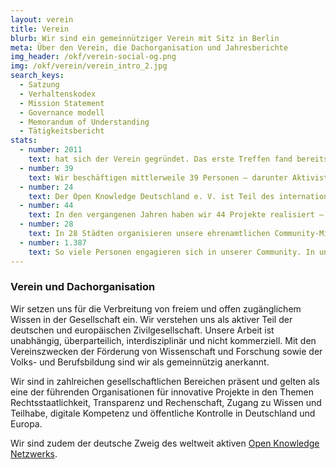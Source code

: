 ```yaml
---
layout: verein
title: Verein
blurb: Wir sind ein gemeinnütziger Verein mit Sitz in Berlin
meta: Über den Verein, die Dachorganisation und Jahresberichte
img_header: /okf/verein-social-og.png
img: /okf/verein/verein_intro_2.jpg
search_keys:
  - Satzung
  - Verhaltenskodex
  - Mission Statement
  - Governance modell
  - Memorandum of Understanding
  - Tätigkeitsbericht
stats:
  - number: 2011
    text: hat sich der Verein gegründet. Das erste Treffen fand bereits 2010 auf der re:publica mit Rufus Pollock, Initiator des internationalen Open Knowledge Netzwerks, statt.
  - number: 39
    text: Wir beschäftigen mittlerweile 39 Personen – darunter Aktivistinnen, Wissenschaftlerinnen, Entwicklerinnen, Policy-Spezialistinnen und Designerinnen.
  - number: 24
    text: Der Open Knowledge Deutschland e. V. ist Teil des internationalen Open Knowledge Netzwerkes. Das Netzwerk umfasst Organisationen aus insgesamt 24 Ländern.
  - number: 44
    text: In den vergangenen Jahren haben wir 44 Projekte realisiert – darunter Kampagnen, Hackathons, Community-Förderungen, Bildungsangebote und eigene Softwarelösungen.
  - number: 28
    text: In 28 Städten organisieren unsere ehrenamtlichen Community-Mitglieder regelmäßige Veranstaltungen – deutschlandweit.
  - number: 1.387
    text: So viele Personen engagieren sich in unserer Community. In unserem Netzwerk findet sich ein vielfältiges Wissen rund um die Themen Open Data, Open Government und Civic Tech.
---
```


### Verein und Dachorganisation

Wir setzen uns für die Verbreitung von freiem und offen zugänglichem Wissen in der Gesellschaft ein. Wir verstehen uns als aktiver Teil der deutschen und europäischen Zivilgesellschaft. Unsere Arbeit ist unabhängig, überparteilich, interdisziplinär und nicht kommerziell. Mit den Vereinszwecken der Förderung von Wissenschaft und Forschung sowie der Volks- und Berufsbildung sind wir als gemeinnützig anerkannt.

Wir sind in zahlreichen gesellschaftlichen Bereichen präsent und gelten als eine der führenden Organisationen für innovative Projekte in den Themen Rechtsstaatlichkeit, Transparenz und Rechenschaft, Zugang zu Wissen und Teilhabe, digitale Kompetenz und öffentliche Kontrolle in Deutschland und Europa.

Wir sind zudem der deutsche Zweig des weltweit aktiven [Open Knowledge Netzwerks](https://okfn.org/network/).

